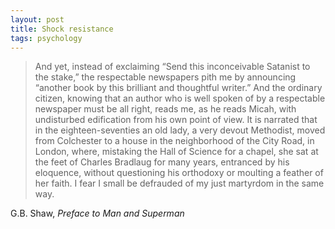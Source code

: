 ```yaml
---
layout: post
title: Shock resistance
tags: psychology
--- 
```


> And yet, instead of exclaiming “Send this inconceivable Satanist to the stake,” the respectable newspapers pith me by announcing “another book by this brilliant and thoughtful writer.” And the ordinary citizen, knowing that an author who is well spoken of by a respectable newspaper must be all right, reads me, as he reads Micah, with undisturbed edification from his own point of view. It is narrated that in the eighteen-seventies an old lady, a very devout Methodist, moved from Colchester to a house in the neighborhood of the City Road, in London, where, mistaking the Hall of Science for a chapel, she sat at the feet of Charles Bradlaug for many years, entranced by his eloquence, without questioning his orthodoxy or moulting a feather of her faith. I fear I small be defrauded of my just martyrdom in the same way.

G.B. Shaw, *Preface to Man and Superman*